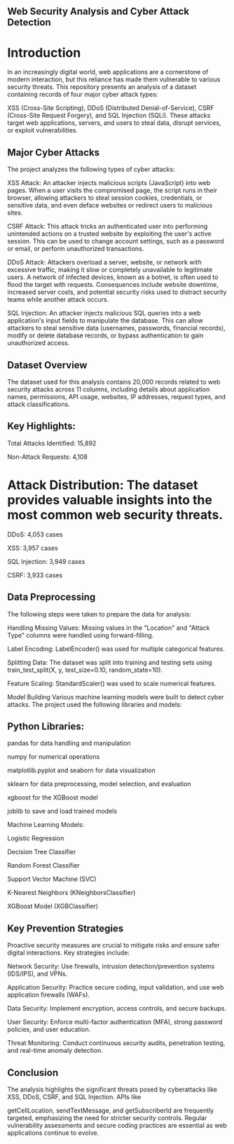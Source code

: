 ## Web Security Analysis and Cyber Attack Detection
# Introduction
In an increasingly digital world, web applications are a cornerstone of modern interaction, but this reliance has made them vulnerable to various security threats. This repository presents an analysis of a dataset containing records of four major cyber attack types: 

XSS (Cross-Site Scripting), DDoS (Distributed Denial-of-Service), CSRF (Cross-Site Request Forgery), and SQL Injection (SQLi). These attacks target web applications, servers, and users to steal data, disrupt services, or exploit vulnerabilities.


## Major Cyber Attacks
The project analyzes the following types of cyber attacks:


XSS Attack: An attacker injects malicious scripts (JavaScript) into web pages. When a user visits the compromised page, the script runs in their browser, allowing attackers to steal session cookies, credentials, or sensitive data, and even deface websites or redirect users to malicious sites.




CSRF Attack: This attack tricks an authenticated user into performing unintended actions on a trusted website by exploiting the user's active session. This can be used to change account settings, such as a password or email, or perform unauthorized transactions.



DDoS Attack: Attackers overload a server, website, or network with excessive traffic, making it slow or completely unavailable to legitimate users. A network of infected devices, known as a botnet, is often used to flood the target with requests. Consequences include website downtime, increased server costs, and potential security risks used to distract security teams while another attack occurs.





SQL Injection: An attacker injects malicious SQL queries into a web application's input fields to manipulate the database. This can allow attackers to steal sensitive data (usernames, passwords, financial records), modify or delete database records, or bypass authentication to gain unauthorized access.


## Dataset Overview
The dataset used for this analysis contains 20,000 records related to web security attacks across 11 columns, including details about application names, permissions, API usage, websites, IP addresses, request types, and attack classifications.

## Key Highlights:


Total Attacks Identified: 15,892 


Non-Attack Requests: 4,108 


# Attack Distribution: The dataset provides valuable insights into the most common web security threats.


DDoS: 4,053 cases 


XSS: 3,957 cases 


SQL Injection: 3,949 cases 


CSRF: 3,933 cases 

## Data Preprocessing
The following steps were taken to prepare the data for analysis:


Handling Missing Values: Missing values in the "Location" and "Attack Type" columns were handled using forward-filling.


Label Encoding: LabelEncoder() was used for multiple categorical features.


Splitting Data: The dataset was split into training and testing sets using train_test_split(X, y, test_size=0.10, random_state=10).


Feature Scaling: StandardScaler() was used to scale numerical features.

Model Building
Various machine learning models were built to detect cyber attacks. The project used the following libraries and models:

## Python Libraries:


pandas for data handling and manipulation 


numpy for numerical operations 


matplotlib.pyplot and seaborn for data visualization 


sklearn for data preprocessing, model selection, and evaluation 



xgboost for the XGBoost model 


joblib to save and load trained models 

Machine Learning Models:

Logistic Regression 

Decision Tree Classifier 

Random Forest Classifier 

Support Vector Machine (SVC) 

K-Nearest Neighbors (KNeighborsClassifier) 

XGBoost Model (XGBClassifier) 

## Key Prevention Strategies
Proactive security measures are crucial to mitigate risks and ensure safer digital interactions. Key strategies include:


Network Security: Use firewalls, intrusion detection/prevention systems (IDS/IPS), and VPNs.

Application Security: Practice secure coding, input validation, and use web application firewalls (WAFs).

Data Security: Implement encryption, access controls, and secure backups.

User Security: Enforce multi-factor authentication (MFA), strong password policies, and user education.

Threat Monitoring: Conduct continuous security audits, penetration testing, and real-time anomaly detection.

## Conclusion
The analysis highlights the significant threats posed by cyberattacks like XSS, DDoS, CSRF, and SQL Injection. APIs like 

getCellLocation, sendTextMessage, and getSubscriberId are frequently targeted, emphasizing the need for stricter security controls. Regular vulnerability assessments and secure coding practices are essential as web applications continue to evolve.
